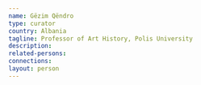 ```yaml
---
name: Gëzim Qëndro
type: curator
country: Albania
tagline: Professor of Art History, Polis University
description:
related-persons:
connections:
layout: person
---
```

